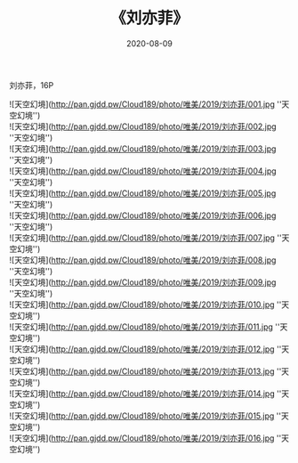 ﻿---
layout: post
title:  《刘亦菲》
date:   2020-08-09
img: http://pan.gjdd.pw/Cloud189/photo/唯美/2019/刘亦菲/000.jpg
categories: [美女, 清纯, 唯美]
---

刘亦菲，16P



![天空幻境](http://pan.gjdd.pw/Cloud189/photo/唯美/2019/刘亦菲/001.jpg ''天空幻境'') <br>
![天空幻境](http://pan.gjdd.pw/Cloud189/photo/唯美/2019/刘亦菲/002.jpg ''天空幻境'') <br>
![天空幻境](http://pan.gjdd.pw/Cloud189/photo/唯美/2019/刘亦菲/003.jpg ''天空幻境'') <br>
![天空幻境](http://pan.gjdd.pw/Cloud189/photo/唯美/2019/刘亦菲/004.jpg ''天空幻境'') <br>
![天空幻境](http://pan.gjdd.pw/Cloud189/photo/唯美/2019/刘亦菲/005.jpg ''天空幻境'') <br>
![天空幻境](http://pan.gjdd.pw/Cloud189/photo/唯美/2019/刘亦菲/006.jpg ''天空幻境'') <br>
![天空幻境](http://pan.gjdd.pw/Cloud189/photo/唯美/2019/刘亦菲/007.jpg ''天空幻境'') <br>
![天空幻境](http://pan.gjdd.pw/Cloud189/photo/唯美/2019/刘亦菲/008.jpg ''天空幻境'') <br>
![天空幻境](http://pan.gjdd.pw/Cloud189/photo/唯美/2019/刘亦菲/009.jpg ''天空幻境'') <br>
![天空幻境](http://pan.gjdd.pw/Cloud189/photo/唯美/2019/刘亦菲/010.jpg ''天空幻境'') <br>
![天空幻境](http://pan.gjdd.pw/Cloud189/photo/唯美/2019/刘亦菲/011.jpg ''天空幻境'') <br>
![天空幻境](http://pan.gjdd.pw/Cloud189/photo/唯美/2019/刘亦菲/012.jpg ''天空幻境'') <br>
![天空幻境](http://pan.gjdd.pw/Cloud189/photo/唯美/2019/刘亦菲/013.jpg ''天空幻境'') <br>
![天空幻境](http://pan.gjdd.pw/Cloud189/photo/唯美/2019/刘亦菲/014.jpg ''天空幻境'') <br>
![天空幻境](http://pan.gjdd.pw/Cloud189/photo/唯美/2019/刘亦菲/015.jpg ''天空幻境'') <br>
![天空幻境](http://pan.gjdd.pw/Cloud189/photo/唯美/2019/刘亦菲/016.jpg ''天空幻境'') <br>
